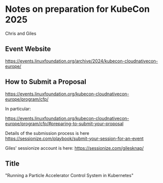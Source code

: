 # Notes on preparation for KubeCon 2025

Chris and Giles

## Event Website
https://events.linuxfoundation.org/archive/2024/kubecon-cloudnativecon-europe/

## How to Submit a Proposal
https://events.linuxfoundation.org/kubecon-cloudnativecon-europe/program/cfp/

In particular:

https://events.linuxfoundation.org/kubecon-cloudnativecon-europe/program/cfp/#preparing-to-submit-your-proposal

Details of the submission process is here
https://sessionize.com/playbook/submit-your-session-for-an-event

Giles' sessionize account is here:
https://sessionize.com/gilesknap/

## Title

"Running a Particle Accelerator Control System in Kubernetes"
